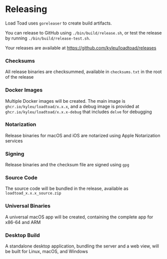<!--- Content managed by Project Forge, see [projectforge.md] for details. -->
# Releasing

Load Toad uses `goreleaser` to create build artifacts. 

You can release to GitHub using `./bin/build/release.sh`, or test the release by running `./bin/build/release-test.sh`. 

Your releases are available at https://github.com/kyleu/loadtoad/releases 

### Checksums

All release binaries are checksummed, available in `checksums.txt` in the root of the release

### Docker Images

Multiple Docker images will be created. The main image is `ghcr.io/kyleu/loadtoad/x.x.x`, and a debug image is provided at `ghcr.io/kyleu/loadtoad/x.x.x-debug` that includes `delve` for debugging

### Notarization

Release binaries for macOS and iOS are notarized using Apple Notarization services

### Signing

Release binaries and the checksum file are signed using `gpg`

### Source Code

The source code will be bundled in the release, available as `loadtoad_x.x.x_source.zip`

### Universal Binaries

A universal macOS app will be created, containing the complete app for x86-64 and ARM

### Desktop Build

A standalone desktop application, bundling the server and a web view, will be built for Linux, macOS, and Windows


